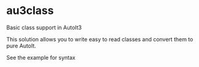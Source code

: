 # au3class
Basic class support in AutoIt3

This solution allows you to write easy to read classes and convert them to pure AutoIt.

See the example for syntax
